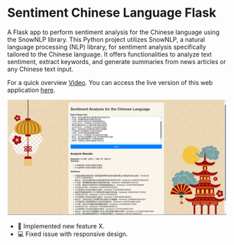 # Sentiment Chinese Language Flask
 A Flask app to perform sentiment analysis for the Chinese language using the SnowNLP library. This Python project utilizes SnowNLP, a natural language processing (NLP) library, for sentiment analysis specifically tailored to the Chinese language. It offers functionalities to analyze text sentiment, extract keywords, and generate summaries from news articles or any Chinese text input. 

For a quick overview [Video](https://drive.google.com/file/d/17HqZTTDZVszN5Srn6nkpoyPzbvWXm_2_/view?usp=sharing). You can access the live version of this web application [here](https://sentiment-analysis-for-the-chinese.onrender.com/). 

![Image Alt Text](https://github.com/ThaminduSulakshana/Sentiment-Chinese-Language/blob/main/Screenshot%20(603).png)


- &#x1F680; Implemented new feature X.
- &#x1F4BB; Fixed issue with responsive design.
